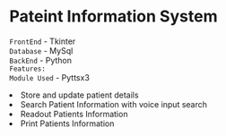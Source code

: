 # Pateint Information System

`FrontEnd`  - Tkinter
<br>
`Database`  - MySql
<br>
`BackEnd` - Python
<br>
`Features:`
<br>
`Module Used` - Pyttsx3
<br>
<li>Store and update patient details 
<br>
<li>Search Patient Information with voice input search
<br>
<li> Readout Patients Information
<li>Print Patients Information

